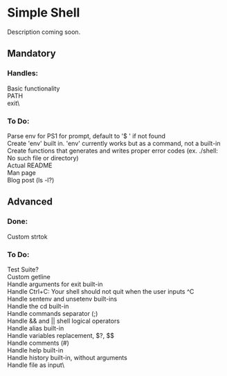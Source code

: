 # Simple Shell
Description coming soon.

## Mandatory
### Handles:
Basic functionality\
PATH\
exit\

### To Do:
Parse env for PS1 for prompt, default to '$ ' if not found\
Create 'env' built in. 'env' currently works but as a command, not a built-in\
Create functions that generates and writes proper error codes
(ex. ./shell: No such file or directory)\
Actual README\
Man page\
Blog post (ls -l?)


## Advanced
### Done:
Custom strtok

### To Do:
Test Suite?\
Custom getline\
Handle arguments for exit built-in\
Handle Ctrl+C: Your shell should not quit when the user inputs ^C\
Handle sentenv and unsetenv built-ins\
Handle the cd built-in\
Handle commands separator (;)\
Handle && and || shell logical operators\
Handle alias built-in\
Handle variables replacement, $?, $$\
Handle comments (#)\
Handle help built-in\
Handle history built-in, without arguments\
Handle file as input\
